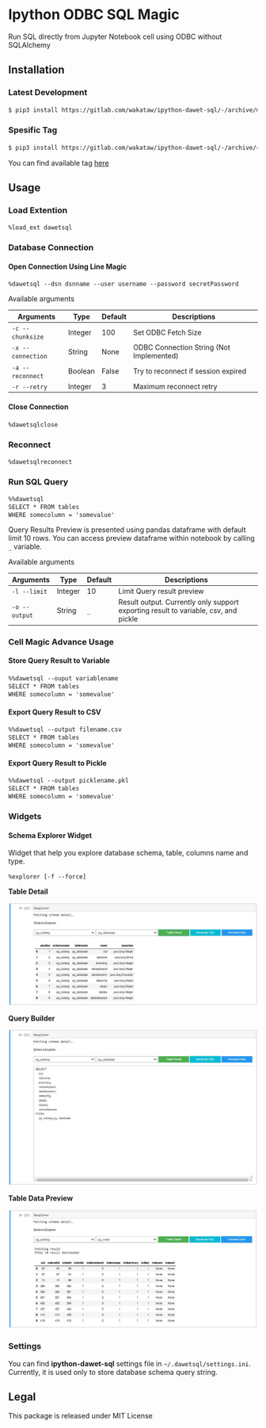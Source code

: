 # Ipython ODBC SQL Magic

Run SQL directly from Jupyter Notebook cell using ODBC without SQLAlchemy

## Installation

### Latest Development
```bash
$ pip3 install https://gitlab.com/wakataw/ipython-dawet-sql/-/archive/master/ipython-dawet-sql-master.zip --user
```

### Spesific Tag
```bash
$ pip3 install https://gitlab.com/wakataw/ipython-dawet-sql/-/archive/<tag>/ipython-dawet-sql-<tag>.zip
```

You can find available tag [here](https://gitlab.com/wakataw/ipython-dawet-sql/tags)

## Usage

### Load Extention
```
%load_ext dawetsql
```

### Database Connection

#### Open Connection Using Line Magic
```
%dawetsql --dsn dsnname --user username --password secretPassword
```

Available arguments

Arguments | Type | Default | Descriptions
---|---|---|---
`-c --chunksize` | Integer | 100 | Set ODBC Fetch Size
`-x --connection` | String | None | ODBC Connection String (Not Implemented)
`-a --reconnect` | Boolean | False | Try to reconnect if session expired 
`-r --retry` | Integer | 3 | Maximum reconnect retry


#### Close Connection

```
%dawetsqlclose
```

### Reconnect 

```
%dawetsqlreconnect
```

### Run SQL Query

```
%%dawetsql
SELECT * FROM tables
WHERE somecolumn = 'somevalue'
```

Query Results Preview is presented using pandas dataframe with default limit 10 rows.
You can access preview dataframe within notebook by calling `_` variable.

Available arguments

Arguments | Type | Default | Descriptions
---|---|---|---
`-l --limit` | Integer | 10 | Limit Query result preview
`-o --output` | String | `_` | Result output. Currently only support exporting result to variable, csv, and pickle

### Cell Magic Advance Usage

#### Store Query Result to Variable

```
%%dawetsql --ouput variablename
SELECT * FROM tables
WHERE somecolumn = 'somevalue'
```

#### Export Query Result to CSV

```
%%dawetsql --output filename.csv
SELECT * FROM tables
WHERE somecolumn = 'somevalue'
```

#### Export Query Result to Pickle

```
%%dawetsql --output picklename.pkl
SELECT * FROM tables
WHERE somecolumn = 'somevalue'
```

### Widgets

#### Schema Explorer Widget

Widget that help you explore database schema, table, columns name and type.

```
%explorer [-f --force]
```

**Table Detail**


![table detail](img/widget01.JPG)

**Query Builder**


![query builder](img/widget02.JPG)

**Table Data Preview**


![query builder](img/widget03.JPG)

### Settings

You can find **ipython-dawet-sql** settings file in `~/.dawetsql/settings.ini`. Currently, it is used only to store database schema query string.

## Legal

This package is released under MIT License
